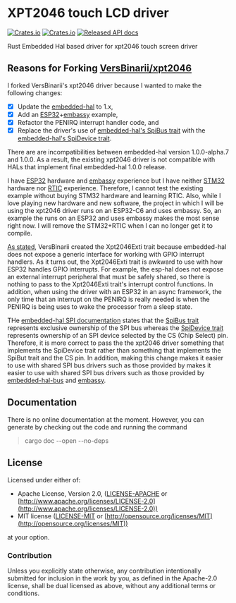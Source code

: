 # XPT2046 touch LCD driver

[![Crates.io](https://img.shields.io/crates/d/xpt2046.svg)](https://crates.io/crates/xpt2046)
[![Crates.io](https://img.shields.io/crates/v/xpt2046.svg)](https://crates.io/crates/xpt2046)
[![Released API docs](https://docs.rs/xpt2046/badge.svg)](https://docs.rs/xpt2046)

Rust Embedded Hal based driver for xpt2046 touch screen driver

## Reasons for Forking [VersBinarii/xpt2046](https://github.com/VersBinarii/xpt2046)

I forked VersBinarii's xpt2046 driver because I wanted to make the following changes:

- [x] Update the [embedded-hal](https://github.com/rust-embedded/embedded-hal/tree/master/embedded-hal) to 1.x,
- [x] Add an [ESP32](https://github.com/esp-rs/esp-hal)+[embassy](https://github.com/embassy-rs/embassy) example,
- [x] Refactor the PENIRQ interrupt handler code, and
- [x] Replace the driver's use of [embedded-hal's SpiBus trait](https://docs.esp-rs.org/esp-idf-hal/embedded_hal/spi/trait.SpiBus.html) with the [embedded-hal's SpiDevice trait](https://docs.esp-rs.org/esp-idf-hal/embedded_hal/spi/trait.SpiDevice.html).

There are are incompatibilities between embedded-hal version 1.0.0-alpha.7 and 1.0.0. As a result, the existing xpt2046 driver is not compatible with HALs that implement final embedded-hal 1.0.0 release.

I have [ESP32](https://github.com/esp-rs/esp-hal) hardware and [embassy](https://github.com/embassy-rs/embassy) experience but I have neither [STM32](https://github.com/stm32-rs/stm32f4xx-hal) hardware nor [RTIC](https://github.com/rtic-rs/rtic) experience. Therefore, I cannot test the existing example without buying STM32 hardware and learning RTIC. Also, while I love playing new hardware and new software, the project in which I will be using the xpt2046 driver runs on an ESP32-C6 and uses embassy. So, an example the runs on an ESP32 and uses embassy makes the most sense right now. I will remove the STM32+RTIC when I can no longer get it to compile.

[As stated](https://github.com/VersBinarii/xpt2046/blob/v0.3.0/src/exti_pin.rs), VersBinarii created the Xpt2046Exti trait because embedded-hal does not expose a generic interface for working with GPIO interrupt handlers. As it turns out, the Xpt2046Exti trait is awkward to use with how ESP32 handles GPIO interrupts. For example, the esp-hal does not expose an external interrupt peripheral that must be safely shared, so there is nothing to pass to the Xpt2046Exti trait's interrupt control functions. In addition, when using the driver with an ESP32 in an async framework, the only time that an interrupt on the PENIRQ is really needed is when the PENIRQ is being uses to wake the processor from a sleep state.

THe [embedded-hal SPI documentation](https://docs.rs/embedded-hal/latest/embedded_hal/spi/index.html) states that the [SpiBus trait](https://docs.rs/embedded-hal/latest/embedded_hal/spi/trait.SpiBus.html) represents exclusive ownership of the SPI bus whereas the [SpiDevice trait](https://docs.rs/embedded-hal/latest/embedded_hal/spi/trait.SpiDevice.html) represents ownership of an SPI device selected by the CS (Chip Select) pin. Therefore, it is more correct to pass the the xpt2046 driver something that implements the SpiDevice trait rather than something that implements the SpiBut trait and the CS pin. In addition, making this change makes it easier to use with shared SPI bus drivers such as those provided by makes it easier to use with shared SPI bus drivers such as those provided by [embedded-hal-bus](https://docs.rs/embedded-hal-bus/latest/embedded_hal_bus/spi/index.html) and [embassy](https://docs.rs/embassy-embedded-hal/latest/embassy_embedded_hal/shared_bus/index.html).

## Documentation

There is no online documentation at the moment. However, you can generate by checking out the code and running the command

> cargo doc --open --no-deps

## License

Licensed under either of:

- Apache License, Version 2.0, ([LICENSE-APACHE](LICENSE-APACHE) or [http://www.apache.org/licenses/LICENSE-2.0](http://www.apache.org/licenses/LICENSE-2.0))
- MIT license ([LICENSE-MIT](LICENSE-MIT) or [http://opensource.org/licenses/MIT](http://opensource.org/licenses/MIT))

at your option.

### Contribution

Unless you explicitly state otherwise, any contribution intentionally submitted for inclusion in the work by you, as defined in the Apache-2.0 license, shall be dual licensed as above, without any additional terms or conditions.
